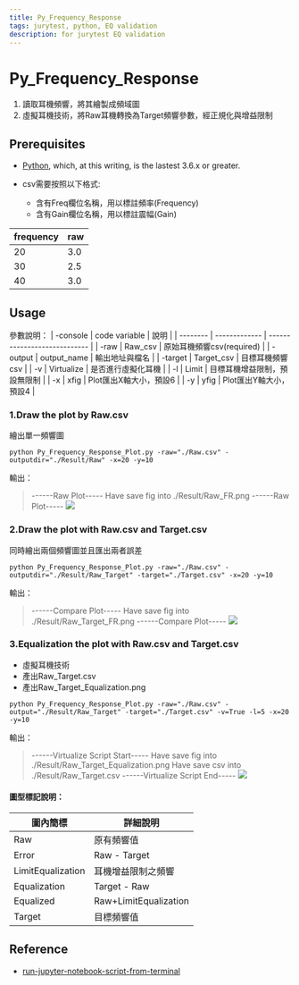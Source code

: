 ```yaml
---
title: Py_Frequency_Response
tags: jurytest, python, EQ validation
description: for jurytest EQ validation
---
```

# Py_Frequency_Response

1. 讀取耳機頻響，將其繪製成頻域圖
1. 虛擬耳機技術，將Raw耳機轉換為Target頻響參數，經正規化與增益限制
        
## Prerequisites

- [Python](https://www.python.org/downloads/), which, at this writing, is the lastest 3.6.x or greater.

- csv需要按照以下格式:
    - 含有Freq欄位名稱，用以標註頻率(Frequency)
    - 含有Gain欄位名稱，用以標註震幅(Gain)

|frequency|raw|
|----|----|
|20|3.0|
|30|2.5|
|40|3.0|

## Usage

參數說明：
| -console | code variable | 說明                         |
| -------- | ------------- | ---------------------------- |
| -raw     | Raw_csv       | 原始耳機頻響csv(required)    |
| -output  | output_name   | 輸出地址與檔名               |
| -target  | Target_csv    | 目標耳機頻響csv              |
| -v       | Virtualize    | 是否進行虛擬化耳機           |
| -l       | Limit         | 目標耳機增益限制，預設無限制 |
| -x       | xfig          | Plot匯出X軸大小，預設6       |
| -y       | yfig          | Plot匯出Y軸大小，預設4       |


  
### 1.Draw the plot by Raw.csv
繪出單一頻響圖
```python=
python Py_Frequency_Response_Plot.py -raw="./Raw.csv" -outputdir="./Result/Raw" -x=20 -y=10
```
輸出：
> ------Raw Plot-----
Have save fig into ./Result/Raw_FR.png
------Raw Plot-----
![](https://i.imgur.com/COOYBVp.png)

### 2.Draw the plot with Raw.csv and Target.csv
同時繪出兩個頻響圖並且匯出兩者誤差
```python=
python Py_Frequency_Response_Plot.py -raw="./Raw.csv" -outputdir="./Result/Raw_Target" -target="./Target.csv" -x=20 -y=10
```
輸出：
> ------Compare Plot-----
Have save fig into ./Result/Raw_Target_FR.png
------Compare Plot-----
![](https://i.imgur.com/touIySN.png)

### 3.Equalization the plot with Raw.csv and Target.csv
- 虛擬耳機技術
- 產出Raw_Target.csv
- 產出Raw_Target_Equalization.png
```python=
python Py_Frequency_Response_Plot.py -raw="./Raw.csv" -output="./Result/Raw_Target" -target="./Target.csv" -v=True -l=5 -x=20 -y=10
```
輸出：
> 
> ------Virtualize Script Start-----
Have save fig into ./Result/Raw_Target_Equalization.png
Have save csv into ./Result/Raw_Target.csv
------Virtualize Script End-----
![](https://i.imgur.com/WDzPs3r.png)

#### 圖型標記說明：
| 圖內簡標          | 詳細說明              |
| ----------------- | --------------------- |
| Raw               | 原有頻響值            |
| Error             | Raw - Target          |
| LimitEqualization | 耳機增益限制之頻響    |
| Equalization      | Target - Raw          |
| Equalized         | Raw+LimitEqualization |
| Target            | 目標頻響值            |



## Reference
  * [run-jupyter-notebook-script-from-terminal](https://deeplearning.lipingyang.org/2018/03/28/run-jupyter-notebook-script-from-terminal/)